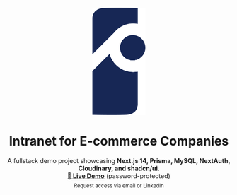 <p align="center">
  <picture>
  <source media="(prefers-color-scheme: dark)" srcset="assets/logo.png">
  <source media="(prefers-color-scheme: light)" srcset="assets/logo_blue.png">
  <img alt="Logo" src="assets/logo_blue.png" width="120">
</picture>
</p>

<h1 align="center">Intranet for E-commerce Companies</h1>

<p align="center">
  A fullstack demo project showcasing <b>Next.js 14, Prisma, MySQL, NextAuth, Cloudinary, and shadcn/ui</b>.  
  <br />
  <a href="https://introno-demo.vercel.app/" target="_blank"><strong>🔗 Live Demo</strong></a> (password-protected)  
  <br />
  <sub>Request access via email or LinkedIn</sub>
</p>
